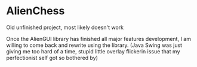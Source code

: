 # AlienChess
Old unfinished project, most likely doesn't work

Once the AlienGUI library has finished all major features development, I am willing to come back and rewrite using the library. (Java Swing was just giving me too hard of a time, stupid little overlay flickerin issue that my perfectionist self got so bothered by) 
